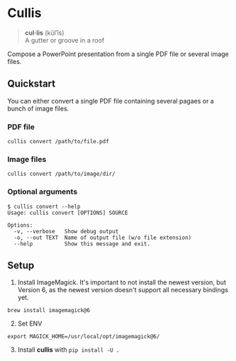 # Cullis

> **cul·lis** (kŭl′ĭs)    
> A gutter or groove in a roof

Compose a PowerPoint presentation from a single PDF file or several image files.


## Quickstart

You can either convert a single PDF file containing several pagaes or a bunch of image files.

### PDF file

```
cullis convert /path/to/file.pdf
```

### Image files

```
cullis convert /path/to/image/dir/
```

### Optional arguments

```
$ cullis convert --help
Usage: cullis convert [OPTIONS] SOURCE

Options:
  -v, --verbose   Show debug output
  -o, --out TEXT  Name of output file (w/o file extension)
  --help          Show this message and exit.
```

## Setup

1. Install ImageMagick. It's important to not install the newest version, but Version 6, as the newest version doesn't support all necessary bindings yet.

```
brew install imagemagick@6
```

2. Set ENV

```
export MAGICK_HOME=/usr/local/opt/imagemagick@6/
```

3. Install **cullis** with `pip install -U .`
